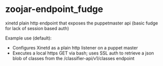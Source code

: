 # zoojar-endpoint_fudge
xinetd plain http endpoint that exposes the puppetmaster api (basic fudge for lack of session based auth)

Example use (default):
- Configures Xinetd as a plain http listener on a puppet master
- Executes a local https GET via bash; uses SSL auth to retrieve a json blob of classes from the /classifier-api/v1/classes endpoint
